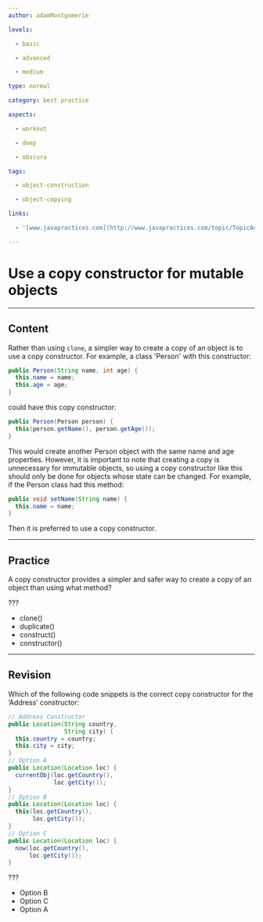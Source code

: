 ```yaml
---
author: adamMontgomerie

levels:

  - basic

  - advanced

  - medium

type: normal

category: best practice

aspects:

  - workout

  - deep

  - obscura

tags:

  - object-construction

  - object-copying

links:

  - '[www.javapractices.com](http://www.javapractices.com/topic/TopicAction.do?Id=71){website}'

---
```


# Use a copy constructor for mutable objects

---
## Content

Rather than using `clone`, a simpler way to create a copy of an object is to use a copy constructor. For example, a class 'Person' with this constructor:

```java
public Person(String name, int age) {
  this.name = name;
  this.age = age;
}
```
could have this copy constructor:
```java
public Person(Person person) {
  this(person.getName(), person.getAge());
}
```
This would create another Person object with the same name and age properties. However, it is important to note that creating a copy is unnecessary for immutable objects, so using a copy constructor like this should only be done for objects whose state can be changed. For example, if the Person class had this method:
```java
public void setName(String name) {
  this.name = name;
}
```
Then it is preferred to use a copy constructor.

---
## Practice

A copy constructor provides a simpler and safer way to create a copy of an object than using what method?

???


* clone()
* duplicate()
* construct()
* constructor()

---
## Revision

Which of the following code snippets is the correct copy constructor for the ‘Address’ constructor:

```java
// Address Constructor  
public Location(String country,
                String city) {
  this.country = country;
  this.city = city;
}
// Option A
public Location(Location loc) {
  currentObj(loc.getCountry(),
             loc.getCity());
}
// Option B
public Location(Location loc) {
  this(loc.getCountry(),
       loc.getCity());
}
// Option C
public Location(Location loc) {
  now(loc.getCountry(),
      loc.getCity());
}
```
???


* Option B
* Option C
* Option A
